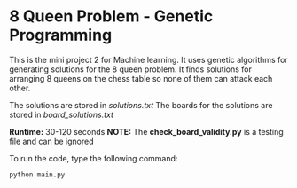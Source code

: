 # 8 Queen Problem - Genetic Programming

This is the mini project 2 for Machine learning. It uses genetic algorithms for generating solutions for the 8 queen problem. It finds solutions for arranging 8 queens on the chess table so none of them can attack each other.

The solutions are stored in *solutions.txt*
The boards for the solutions are stored in *board_solutions.txt*

**Runtime:** 30-120 seconds
**NOTE:** The **check_board_validity.py** is a testing file and can be ignored

To run the code, type the following command:
```
python main.py
```
